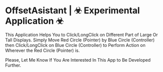 # OffsetAsistant | ☣ Experimental Application ☣

This Application Helps You to Click/LongClick on Different Part of Large Or Tall Displays.
Simply Move Red Circle (Pointer) by Blue Circle (Controller) then Click/LongClick on Blue Circle (Controller) to Perform Action on Wherever the Red Circle (Pointer) is.

Please, Let Me Know If You Are Interested In This App to Be Developed Further.
